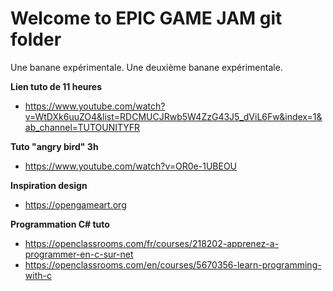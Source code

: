 # Welcome to EPIC GAME JAM git folder
Une banane expérimentale.
Une deuxième banane expérimentale.

__Lien tuto de 11 heures__
* https://www.youtube.com/watch?v=WtDXk6uuZO4&list=RDCMUCJRwb5W4ZzG43J5_dViL6Fw&index=1&ab_channel=TUTOUNITYFR

__Tuto "angry bird" 3h__
* https://www.youtube.com/watch?v=OR0e-1UBEOU
  
__Inspiration design__ 
* https://opengameart.org

__Programmation C# tuto__

* https://openclassrooms.com/fr/courses/218202-apprenez-a-programmer-en-c-sur-net
* https://openclassrooms.com/en/courses/5670356-learn-programming-with-c
